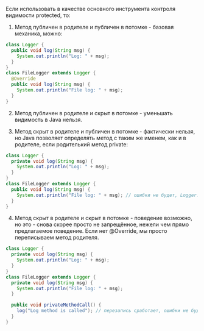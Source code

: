 Если использовать в качестве основного инструмента контроля видимости protected, то:


1. Метод публичен в родителе и публичен в потомке - базовая механика, можно:
```java
class Logger {
  public void log(String msg) {
    System.out.println("Log: " + msg);
  }
}
class FileLogger extends Logger {
  @Override
  public void log(String msg) {
    System.out.println("File log: " + msg);
  }
}
```
2. Метод публичен в родителе и скрыт в потомке - уменьшать видимость в Java нельзя.
   
3. Метод скрыт в родителе и публичен в потомке - фактически нельзя, но Java позволяет определять метод с таким же именем, как и в родителе, если родителький метод private:
```java
class Logger {
  private void log(String msg) {
    System.out.println("Log: " + msg);
  }
}
class FileLogger extends Logger {
  public void log(String msg) {
    System.out.println("File log: " + msg); // ошибки не будет, Logger.log() как бы вообще недоступен извне
  }
}
```
4. Метод скрыт в родителе и скрыт в потомке - поведение возможно, но это - снова скорее просто не запрещённое, нежели чем прямо предлагаемое поведение. Если нет @Override, мы просто переписываем метод родителя.
```java
class Logger {
  private void log(String msg) {
    System.out.println("Log: " + msg);
  }
}
class FileLogger extends Logger {
  private void log(String msg) {
    System.out.println("File log: " + msg); 
  }

  public void privateMethodCall() {
    log("Log method is called"); // перезапись сработает, ошибки не будет
  }
}
```
